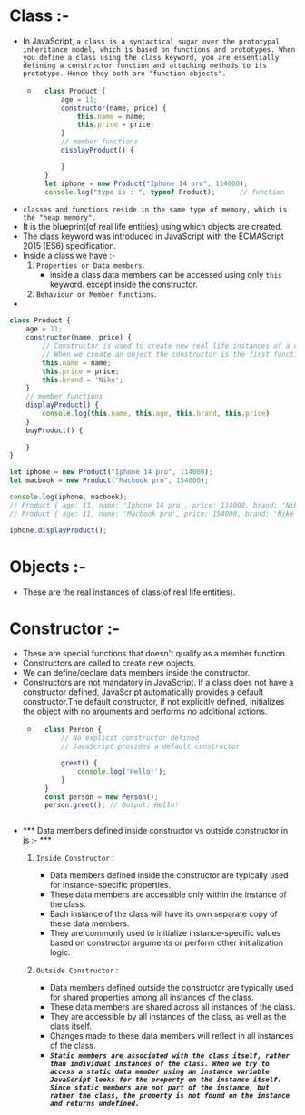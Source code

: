 # Class :-
- In JavaScript, `a class is a syntactical sugar over the prototypal inheritance model, which is based on functions and prototypes. When you define a class using the class keyword, you are essentially defining a constructor function and attaching methods to its prototype. Hence they both are "function objects".`
    - ```js
        class Product {
            age = 11;
            constructor(name, price) {
                this.name = name;
                this.price = price;
            }
            // member functions
            displayProduct() {

            }
        }
        let iphone = new Product("Iphone 14 pro", 114000);
        console.log("type is : ", typeof Product);      // function
        ```
- `classes and functions reside in the same type of memory, which is the "heap memory".`
- It is the blueprint(of real life entities) using which objects are created.
- The class keyword was introduced in JavaScript with the ECMAScript 2015 (ES6) specification.
- Inside a class we have :-
    1. `Properties or Data members`.
        - inside a class data members can be accessed using only `this` keyword. except inside the constructor.
    2. `Behaviour or Member functions`.
- 
```js
class Product {
    age = 11;
    constructor(name, price) {
        // Constructor is used to create new real life instances of a class called an object.
        // When we create an object the constructor is the first function that gets called.
        this.name = name;
        this.price = price;
        this.brand = 'Nike';
    }
    // member functions
    displayProduct() {
        console.log(this.name, this.age, this.brand, this.price)
    }
    buyProduct() {
        
    }
}

let iphone = new Product("Iphone 14 pro", 114000);
let macbook = new Product("Macbook pro", 154000);

console.log(iphone, macbook);
// Product { age: 11, name: 'Iphone 14 pro', price: 114000, brand: 'Nike' } 
// Product { age: 11, name: 'Macbook pro', price: 154000, brand: 'Nike' }

iphone.displayProduct();
```

# Objects :-
- These are the real instances of class(of real life entities).

# Constructor :-
- These are special functions that doesn't qualify as a member function.
- Constructors are called to create new objects.
- We can define/declare data members inside the constructor.
- Constructors are not mandatory in JavaScript. If a class does not have a constructor defined, JavaScript automatically provides a default constructor.The default constructor, if not explicitly defined, initializes the object with no arguments and performs no additional actions.
    - ```js
        class Person {
            // No explicit constructor defined
            // JavaScript provides a default constructor

            greet() {
                console.log('Hello!');
            }
        }
        const person = new Person();
        person.greet(); // Output: Hello!
    ```
- *** Data members defined inside constructor vs outside constructor in js :- ***
    1. `Inside Constructor` :
        - Data members defined inside the constructor are typically used for instance-specific properties.
        - These data members are accessible only within the instance of the class.
        - Each instance of the class will have its own separate copy of these data members.
        - They are commonly used to initialize instance-specific values based on constructor arguments or perform other initialization logic.
    
    2. `Outside Constructor` :
        - Data members defined outside the constructor are typically used for shared properties among all instances of the class.
        - These data members are shared across all instances of the class.
        - They are accessible by all instances of the class, as well as the class itself.
        - Changes made to these data members will reflect in all instances of the class.
        - ***`Static members are associated with the class itself, rather than individual instances of the class. When we try to access a static data member using an instance variable JavaScript looks for the property on the instance itself. Since static members are not part of the instance, but rather the class, the property is not found on the instance and returns undefined.`***

